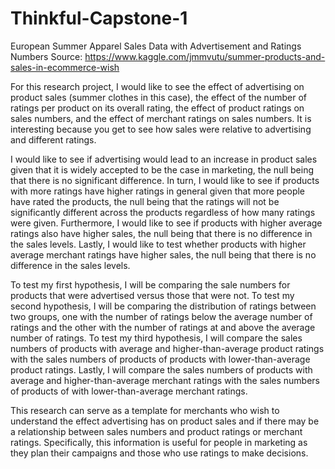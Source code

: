 # Thinkful-Capstone-1
European Summer Apparel Sales Data with Advertisement and Ratings Numbers
Source: https://www.kaggle.com/jmmvutu/summer-products-and-sales-in-ecommerce-wish

For this research project, I would like to see the effect of advertising on product sales (summer clothes in this case), the effect of the number of ratings per product on its overall rating, the effect of product ratings on sales numbers, and the effect of merchant ratings on sales numbers. It is interesting because you get to see how sales were relative to advertising and different ratings.

I would like to see if advertising would lead to an increase in product sales given that it is widely accepted to be the case in marketing, the null being that there is no significant difference. In turn, I would like to see if products with more ratings have higher ratings in general given that more people have rated the products, the null being that the ratings will not be significantly different across the products regardless of how many ratings were given. Furthermore, I would like to see if products with higher average ratings also have higher sales, the null being that there is no difference in the sales levels. Lastly, I would like to test whether products with higher average merchant ratings have higher sales, the null being that there is no difference in the sales levels.

To test my first hypothesis, I will be comparing the sale numbers for products that were advertised versus those that were not. To test my second hypothesis, I will be comparing the distribution of ratings between two groups, one with the number of ratings below the average number of ratings and the other with the number of ratings at and above the average number of ratings. To test my third hypothesis, I will compare the sales numbers of products with average and higher-than-average product ratings with the sales numbers of products of products with lower-than-average product ratings. Lastly, I will compare the sales numbers of products with average and higher-than-average merchant ratings with the sales numbers of products of with lower-than-average merchant ratings.

This research can serve as a template for merchants who wish to understand the effect advertising has on product sales and if there may be a relationship between sales numbers and product ratings or merchant ratings. Specifically, this information is useful for people in marketing as they plan their campaigns and those who use ratings to make decisions.
